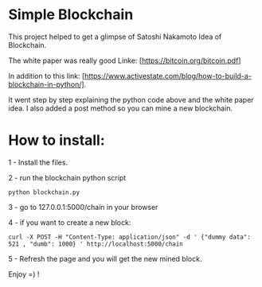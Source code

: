 # Simple Blockchain 
This project helped to get a glimpse of Satoshi Nakamoto Idea of Blockchain.

The white paper was really good Linke: [https://bitcoin.org/bitcoin.pdf] 

In addition to this link: [https://www.activestate.com/blog/how-to-build-a-blockchain-in-python/].

It went step by step explaining the python code above and the white paper idea.
I also added a post method so you can mine a new blockchain. 

# How to install:
1 - Install the files.

2 - run the blockchain python script 
  ```
  python blockchain.py
  ```
3 - go to 127.0.0.1:5000/chain in your browser

4 - if you want to create a new block:
  ```
  curl -X POST -H "Content-Type: application/json" -d ' {"dummy data": 521 , "dumb": 1000} ' http://localhost:5000/chain
  ```
  
  
5 - Refresh the page and you will get the new mined block.


Enjoy =) !


